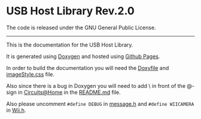 # USB Host Library Rev.2.0

The code is released under the GNU General Public License.
__________

This is the documentation for the USB Host Library.

It is generated using [Doxygen](http://www.stack.nl/~dimitri/doxygen/) and hosted using [Github Pages](https://help.github.com/categories/20/articles).

In order to build the documentation you will need the [Doxyfile](Doxyfile) and [imageStyle.css](imageStyle.css) file.

Also since there is a bug in Doxygen you will need to add \ in front of the @-sign in [Circuits@Home](https://github.com/felis/USB_Host_Shield_2.0#developed-by) in the [README.md](https://github.com/felis/USB_Host_Shield_2.0#developed-by) file.

Also please uncomment <code>\#define DEBUG</code> in [message.h](https://github.com/felis/USB_Host_Shield_2.0/blob/master/message.h) and <code>\#define WIICAMERA</code> in [Wii.h](https://github.com/felis/USB_Host_Shield_2.0/blob/master/Wii.h).